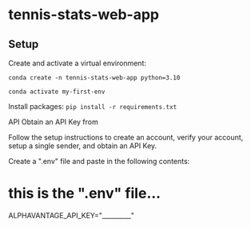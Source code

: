 # tennis-stats-web-app 

## Setup 
Create and activate a virtual environment:

```conda create -n tennis-stats-web-app python=3.10```

```conda activate my-first-env```


Install packages:
```pip install -r requirements.txt```

API
Obtain an API Key from 

Follow the setup instructions to create an account, verify your account, setup a single sender, and obtain an API Key.

Create a ".env" file and paste in the following contents:

# this is the ".env" file...

ALPHAVANTAGE_API_KEY="_________"
